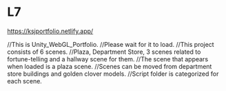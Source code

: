 # L7
https://ksjportfolio.netlify.app/

//This is Unity_WebGL_Portfolio.
//Please wait for it to load.
//This project consists of 6 scenes.
//Plaza, Department Store, 3 scenes related to fortune-telling and a hallway scene for them.
//The scene that appears when loaded is a plaza scene.
//Scenes can be moved from department store buildings and golden clover models.
//Script folder is categorized for each scene.
